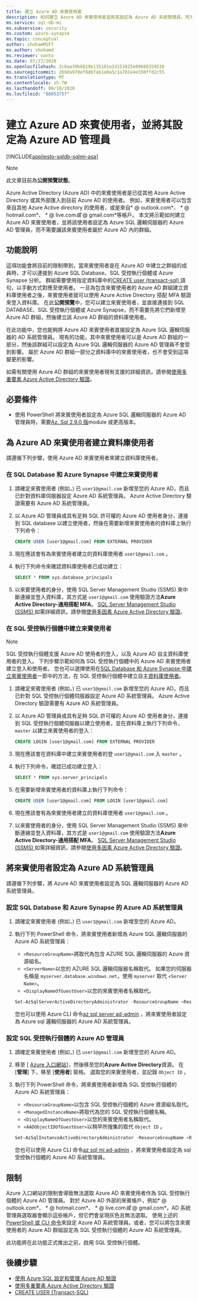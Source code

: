 ```yaml
---
title: 建立 Azure AD 來賓使用者
description: 如何建立 Azure AD 來賓使用者並將其設定為 Azure AD 系統管理員，而不使用 Azure SQL Database、Azure SQL 受控執行個體和 Azure Synapse 分析中的 Azure AD 群組
ms.service: sql-db-mi
ms.subservice: security
ms.custom: azure-synapse
ms.topic: conceptual
author: shohamMSFT
ms.author: shohamd
ms.reviewer: vanto
ms.date: 07/27/2020
ms.openlocfilehash: 2c8aa39b6819e135181e2d153825e89686359538
ms.sourcegitcommit: 269da970ef8d6fab1e0a5c1a781e4e550ffd2c55
ms.translationtype: MT
ms.contentlocale: zh-TW
ms.lasthandoff: 08/10/2020
ms.locfileid: "88053757"
---
```

# <a name="create-azure-ad-guest-users-and-set-as-an-azure-ad-admin"></a>建立 Azure AD 來賓使用者，並將其設定為 Azure AD 管理員

[!INCLUDE[appliesto-sqldb-sqlmi-asa](../includes/appliesto-sqldb-sqlmi-asa.md)]

> [!NOTE]
> 此文章目前為**公開預覽狀態**。

Azure Active Directory (Azure AD) 中的來賓使用者是已從其他 Azure Active Directory 或其外部匯入到目前 Azure AD 的使用者。 例如，來賓使用者可以包含來自其他 Azure Active directory 的使用者，或是來自* \@ outlook.com*、 * \@ hotmail.com*、 * \@ live.com*或* \@ gmail.com*等帳戶。 本文將示範如何建立 Azure AD 來賓使用者，並將該使用者設定為 Azure SQL 邏輯伺服器的 Azure AD 管理員，而不需要讓該來賓使用者屬於 Azure AD 內的群組。

## <a name="feature-description"></a>功能說明

這項功能會將目前的限制帶到，當來賓使用者是在 Azure AD 中建立之群組的成員時，才可以連接到 Azure SQL Database、SQL 受控執行個體或 Azure Synapse 分析。 群組需要使用指定資料庫中的[CREATE user (transact-sql) ](https://docs.microsoft.com/sql/t-sql/statements/create-user-transact-sql)語句，以手動方式對應至使用者。 一旦為包含來賓使用者的 Azure AD 群組建立資料庫使用者之後，來賓使用者就可以使用 Azure Active Directory 搭配 MFA 驗證來登入資料庫。 在此**公開預覽**中，您可以建立來賓使用者，並直接連接到 SQL DATABASE、SQL 受控執行個體或 Azure Synapse，而不需要先將它們新增至 Azure AD 群組，然後建立該 Azure AD 群組的資料庫使用者。

在此功能中，您也能夠將 Azure AD 來賓使用者直接設定為 Azure SQL 邏輯伺服器的 AD 系統管理員。 現有的功能，其中來賓使用者可以是 Azure AD 群組的一部分，然後該群組可以設定為 Azure SQL 邏輯伺服器的 Azure AD 管理員不會受到影響。 屬於 Azure AD 群組一部分之資料庫中的來賓使用者，也不會受到這項變更的影響。

如需有關使用 Azure AD 群組的來賓使用者現有支援的詳細資訊，請參閱[使用多重要素 Azure Active Directory 驗證](authentication-mfa-ssms-overview.md)。

## <a name="prerequisite"></a>必要條件

- 使用 PowerShell 將來賓使用者設定為 Azure SQL 邏輯伺服器的 Azure AD 管理員時，需要[Az. Sql 2.9.0 版](https://www.powershellgallery.com/packages/Az.Sql/2.9.0)module 或更高版本。

## <a name="create-database-user-for-azure-ad-guest-user"></a>為 Azure AD 來賓使用者建立資料庫使用者 

請遵循下列步驟，使用 Azure AD 來賓使用者來建立資料庫使用者。

### <a name="create-guest-user-in-sql-database-and-azure-synapse"></a>在 SQL Database 和 Azure Synapse 中建立來賓使用者

1. 請確定來賓使用者 (例如，) 已 `user1@gmail.com` 新增至您的 Azure AD，而且已針對資料庫伺服器設定 Azure AD 系統管理員。 Azure Active Directory 驗證需要有 Azure AD 系統管理員。

1. 以 Azure AD 管理員或具有足夠 SQL 許可權的 Azure AD 使用者身分，連接到 SQL database 以建立使用者，然後在需要新增來賓使用者的資料庫上執行下列命令：

    ```sql
    CREATE USER [user1@gmail.com] FROM EXTERNAL PROVIDER
    ```

1. 現在應該會有為來賓使用者建立的資料庫使用者 `user1@gmail.com` 。

1. 執行下列命令來確認資料庫使用者已成功建立：

    ```sql
    SELECT * FROM sys.database_principals
    ```

1. 以來賓使用者的身分，使用 SQL Server Management Studio (SSMS) 來中斷連線並登入資料庫，其方式是 `user1@gmail.com` 使用驗證方法**Azure Active Directory-通用搭配 MFA**。 [SQL Server Management Studio (SSMS) ](https://docs.microsoft.com/sql/ssms/download-sql-server-management-studio-ssms) 如需詳細資訊，請參閱[使用多因素 Azure Active Directory 驗證](authentication-mfa-ssms-overview.md)。

### <a name="create-guest-user-in-sql-managed-instance"></a>在 SQL 受控執行個體中建立來賓使用者

> [!NOTE]
> SQL 受控執行個體支援 Azure AD 使用者的登入，以及 Azure AD 自主資料庫使用者的登入。 下列步驟示範如何為 SQL 受控執行個體中的 Azure AD 來賓使用者建立登入和使用者。 您也可以選擇使用在[SQL Database 和 Azure Synapse 中建立來賓使用者](#create-guest-user-in-sql-database-and-azure-synapse)一節中的方法，在 SQL 受控執行個體中建立自主[資料庫使用者](https://docs.microsoft.com/sql/relational-databases/security/contained-database-users-making-your-database-portable)。

1. 請確定來賓使用者 (例如，) 已 `user1@gmail.com` 新增至您的 Azure AD，而且已針對 SQL 受控執行個體伺服器設定 Azure AD 系統管理員。 Azure Active Directory 驗證需要有 Azure AD 系統管理員。

1. 以 Azure AD 管理員或具有足夠 SQL 許可權的 Azure AD 使用者身分，連接到 SQL 受控執行個體伺服器以建立使用者，並在資料庫上執行下列命令， `master` 以建立來賓使用者的登入：

    ```sql
    CREATE LOGIN [user1@gmail.com] FROM EXTERNAL PROVIDER
    ```

1. 現在應該會在資料庫中建立來賓使用者的登 `user1@gmail.com` 入 `master` 。

1. 執行下列命令，確認已成功建立登入：

    ```sql
    SELECT * FROM sys.server_principals
    ```

1. 在需要新增來賓使用者的資料庫上執行下列命令： 

    ```sql
    CREATE USER [user1@gmail.com] FROM LOGIN [user1@gmail.com]
    ```

1. 現在應該會有為來賓使用者建立的資料庫使用者 `user1@gmail.com` 。

1. 以來賓使用者的身分，使用 SQL Server Management Studio (SSMS) 來中斷連線並登入資料庫，其方式是 `user1@gmail.com` 使用驗證方法**Azure Active Directory-通用搭配 MFA**。 [SQL Server Management Studio (SSMS) ](https://docs.microsoft.com/sql/ssms/download-sql-server-management-studio-ssms) 如需詳細資訊，請參閱[使用多因素 Azure Active Directory 驗證](authentication-mfa-ssms-overview.md)。

## <a name="setting-a-guest-user-as-an-azure-ad-admin"></a>將來賓使用者設定為 Azure AD 系統管理員

請遵循下列步驟，將 Azure AD 來賓使用者設定為 SQL 邏輯伺服器的 Azure AD 系統管理員。

### <a name="set-azure-ad-admin-for-sql-database-and-azure-synapse"></a>設定 SQL Database 和 Azure Synapse 的 Azure AD 系統管理員

1. 請確定來賓使用者 (例如，) 已 `user1@gmail.com` 新增至您的 Azure AD。

1. 執行下列 PowerShell 命令，將來賓使用者新增為 Azure SQL 邏輯伺服器的 Azure AD 系統管理員：

    - `<ResourceGroupName>`將取代為包含 AZURE SQL 邏輯伺服器的 Azure 資源組名。
    - `<ServerName>`以您的 AZURE SQL 邏輯伺服器名稱取代。 如果您的伺服器名稱是 `myserver.database.windows.net`，使用 `myserver` 取代 `<Server Name>`。
    - `<DisplayNameOfGuestUser>`以您的來賓使用者名稱取代。

    ```powershell
    Set-AzSqlServerActiveDirectoryAdministrator -ResourceGroupName <ResourceGroupName> -ServerName <ServerName> -DisplayName <DisplayNameOfGuestUser>
    ```

    您也可以使用 Azure CLI 命令[az sql server ad-admin](https://docs.microsoft.com/cli/azure/sql/server/ad-admin) ，將來賓使用者設定為 Azure sql 邏輯伺服器的 Azure AD 系統管理員。

### <a name="set-azure-ad-admin-for-sql-managed-instance"></a>設定 SQL 受控執行個體的 Azure AD 管理員

1. 請確定來賓使用者 (例如，) 已 `user1@gmail.com` 新增至您的 Azure AD。

1. 移至 [ [Azure 入口網站](https://portal.azure.com)]，然後移至您的**Azure Active Directory**資源。 在 [**管理**] 下，移至 [**使用者**] 窗格。 選取您的來賓使用者，並記錄 `Object ID` 。 

1. 執行下列 PowerShell 命令，將來賓使用者新增為 SQL 受控執行個體的 Azure AD 系統管理員：

    - `<ResourceGroupName>`以包含 SQL 受控執行個體的 Azure 資源組名取代。
    - `<ManagedInstanceName>`將取代為您的 SQL 受控執行個體名稱。
    - `<DisplayNameOfGuestUser>`以您的來賓使用者名稱取代。
    - `<AADObjectIDOfGuestUser>`以稍早所搜集的取代 `Object ID` 。

    ```powershell
    Set-AzSqlInstanceActiveDirectoryAdministrator -ResourceGroupName <ResourceGroupName> -InstanceName "<ManagedInstanceName>" -DisplayName <DisplayNameOfGuestUser> -ObjectId <AADObjectIDOfGuestUser>
    ```

    您也可以使用 Azure CLI 命令[az sql mi ad-admin](https://docs.microsoft.com/cli/azure/sql/mi/ad-admin) ，將來賓使用者設定為 sql 受控執行個體的 Azure AD 系統管理員。

## <a name="limitations"></a>限制

Azure 入口網站的限制會導致無法選取 Azure AD 來賓使用者作為 SQL 受控執行個體的 Azure AD 管理員。 對於 Azure AD 外部的來賓帳戶，例如* \@ outlook.com*、 * \@ hotmail.com*、 * \@ live.com*或* \@ gmail.com*，AD 系統管理員選取器會顯示這些帳戶，但它們會呈現灰色且無法選取。 使用上述的[PowerShell 或 CLI 命令](#setting-a-guest-user-as-an-azure-ad-admin)來設定 Azure AD 系統管理員。或者，您可以將包含來賓使用者的 Azure AD 群組設定為 SQL 受控執行個體的 Azure AD 系統管理員。

此功能將在此功能正式推出之前，啟用 SQL 受控執行個體。

## <a name="next-steps"></a>後續步驟

- [使用 Azure SQL 設定和管理 Azure AD 驗證](authentication-aad-configure.md)
- [使用多重要素 Azure Active Directory 驗證](authentication-mfa-ssms-overview.md)
- [CREATE USER (Transact-SQL)](https://docs.microsoft.com/sql/t-sql/statements/create-user-transact-sql)
